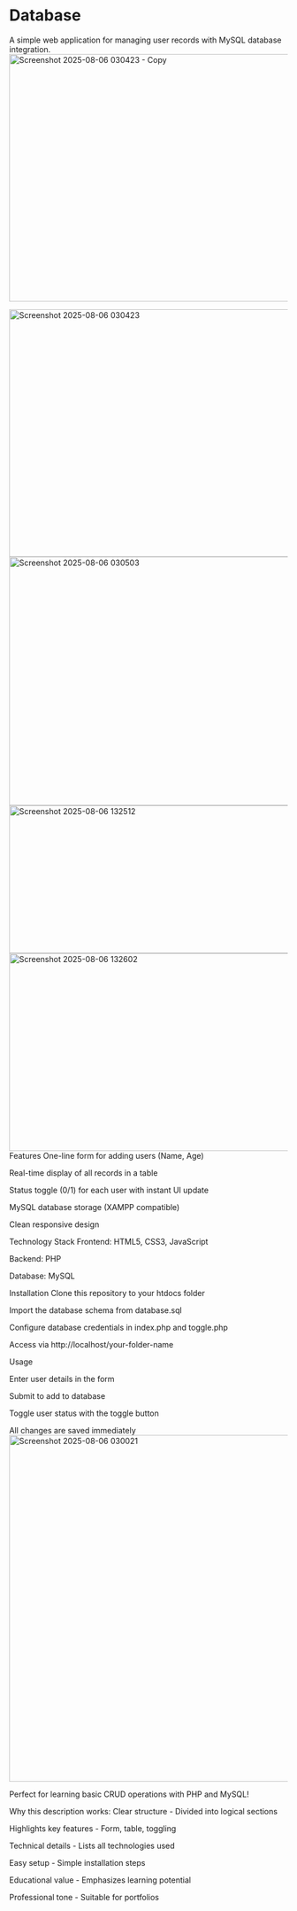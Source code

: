 # Database
A simple web application for managing user records with MySQL database integration.
<img width="1001" height="447" alt="Screenshot 2025-08-06 030423 - Copy" src="https://github.com/user-attachments/assets/234e883d-221c-46e7-803a-1ca66d00d0e4" />

<img width="1001" height="447" alt="Screenshot 2025-08-06 030423" src="https://github.com/user-attachments/assets/932607e7-5723-4447-b9bb-1d3456e3cdfc" />

<img width="738" height="449" alt="Screenshot 2025-08-06 030503" src="https://github.com/user-attachments/assets/0269e54e-f778-49c0-b103-e3b0b6526244" />
<img width="581" height="267" alt="Screenshot 2025-08-06 132512" src="https://github.com/user-attachments/assets/8df33ded-d513-4d6c-a519-027ee381bb1f" />

<img width="1510" height="357" alt="Screenshot 2025-08-06 132602" src="https://github.com/user-attachments/assets/36305013-41ec-48c6-a3f3-40aa47bdeeba" />
Features
One-line form for adding users (Name, Age)

Real-time display of all records in a table

Status toggle (0/1) for each user with instant UI update

MySQL database storage (XAMPP compatible)

Clean responsive design

Technology Stack
Frontend: HTML5, CSS3, JavaScript

Backend: PHP

Database: MySQL

Installation
Clone this repository to your htdocs folder

Import the database schema from database.sql

Configure database credentials in index.php and toggle.php

Access via http://localhost/your-folder-name

Usage

Enter user details in the form

Submit to add to database

Toggle user status with the toggle button

All changes are saved immediately
<img width="1029" height="626" alt="Screenshot 2025-08-06 030021" src="https://github.com/user-attachments/assets/e53610ea-12fd-4e13-994c-14058355a68b" />

Perfect for learning basic CRUD operations with PHP and MySQL!

Why this description works:
Clear structure - Divided into logical sections

Highlights key features - Form, table, toggling

Technical details - Lists all technologies used

Easy setup - Simple installation steps

Educational value - Emphasizes learning potential

Professional tone - Suitable for portfolios
